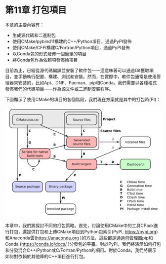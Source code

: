 # 第11章 打包項目

本章的主要內容有：

* 生成源代碼和二進制包
* 使用CMake/pybind11構建的C++/Python項目，通過PyPI發佈
* 使用CMake/CFFI構建C/Fortran/Python項目，通過PyPI發佈
* 以Conda包的形式發佈一個簡單的項目
* 將Conda包作為依賴項發佈給項目

目前為止，已經從源代碼編譯並安裝了軟件包——這意味著可以通過Git獲取項目，並手動執行配置、構建、測試和安裝。然而，在實際中，軟件包通常是使用管理器來安裝的，比如Apt、DNF、Pacman、pip和Conda。我們需要以各種格式發佈我們的代碼項目——作為源文件或二進制安裝程序。

下圖顯示了使用CMake的項目的各個階段，我們現在方案就是其中的打包時(PI)：

![](../../images/preface/2.png)

本章中，我們將探討不同的打包策略。首先，討論使用CMake中的工具CPack進行打包，還提供打包和上傳CMake項目到Python包索引(PyPI, https://pypi.org)和Anaconda雲(https://anaconda.org )的方法，這些都是通過包管理器pip和Conda (https://conda.io/docs/ )分發包的平臺。對於PyPI，我們將演示如何打包和分發混合C++/Python或C/Fortran/Python的項目。對於Conda，我們將展示如何對依賴於其他庫的C++項目進行打包。

